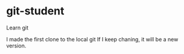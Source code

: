 git-student
===========

Learn git

I made the first clone to the local git
If I keep chaning, it will be a new version.
